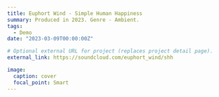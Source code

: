 ```yaml
---
title: Euphort Wind - Simple Human Happiness
summary: Produced in 2023. Genre - Ambient.
tags:
  - Demo
date: "2023-03-09T00:00:00Z"

# Optional external URL for project (replaces project detail page).
external_link: https://soundcloud.com/euphort_wind/shh

image:
  caption: cover
  focal_point: Smart
---
```

